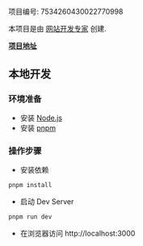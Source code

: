 # 

项目编号: 7534260430022770998

本项目是由 [网站开发专家](https://space.coze.cn/) 创建.

[**项目地址**](https://space.coze.cn/task/7534260430022770998)

## 本地开发

### 环境准备

- 安装 [Node.js](https://nodejs.org/en)
- 安装 [pnpm](https://pnpm.io/installation)

### 操作步骤

- 安装依赖

```sh
pnpm install
```

- 启动 Dev Server

```sh
pnpm run dev
```

- 在浏览器访问 http://localhost:3000
